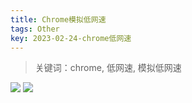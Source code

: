 ```yaml
---
title: Chrome模拟低网速
tags: Other
key: 2023-02-24-chrome低网速
---
```

> 关键词：chrome, 低网速, 模拟低网速

<img src="https://image.oldboard.tech/blog/82727555-CE55-4C1E-814D-29F2084B772C.png"/>

<img src="https://image.oldboard.tech/blog/4A4B8285-6F18-491C-B4C4-C6DD90011ABC.png"/>
